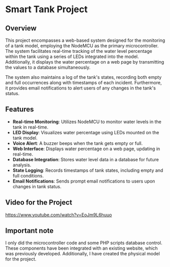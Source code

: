 # Smart Tank Project

## Overview

This project encompasses a web-based system designed for the monitoring of a tank model, employing the NodeMCU as the primary microcontroller. The system facilitates real-time tracking of the water level percentage within the tank using a series of LEDs integrated into the model. Additionally, it displays the water percentage on a web page by transmitting the values to a database simultaneously.

The system also maintains a log of the tank's states, recording both empty and full occurrences along with timestamps of each incident. Furthermore, it provides email notifications to alert users of any changes in the tank's status.

## Features

- **Real-time Monitoring**: Utilizes NodeMCU to monitor water levels in the tank in real-time.
- **LED Display**: Visualizes water percentage using LEDs mounted on the tank model.
- **Voice Alert**: A buzzer beeps when the tank gets empty or full.
- **Web Interface**: Displays water percentage on a web page, updating in real-time.
- **Database Integration**: Stores water level data in a database for future analysis.
- **State Logging**: Records timestamps of tank states, including empty and full conditions.
- **Email Notifications**: Sends prompt email notifications to users upon changes in tank status.

## Video for the Project
https://www.youtube.com/watch?v=EoJm9L6huuo

## Important note
I only did the microcontroller code and some PHP scripts database control. These components have been integrated with an existing website, which was previously developed. Additionally, I have created the physical model for the project.
